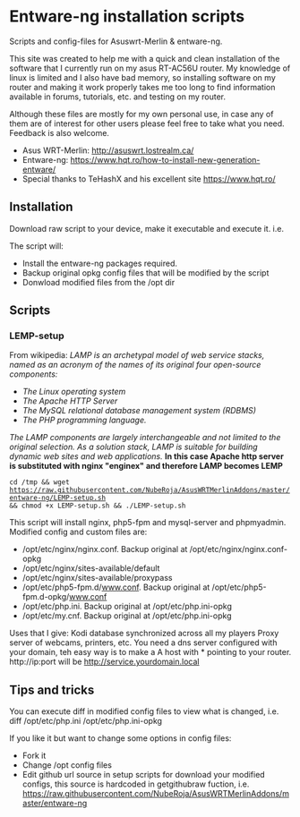 # Entware-ng installation scripts
Scripts and config-files for Asuswrt-Merlin & entware-ng. 

This site was created to help me with a quick and clean installation of the software that I currently run on my asus RT-AC56U router. My knowledge of linux is limited and I also have bad memory, so installing software on my router and making it work properly takes me too long to find information available in forums, tutorials, etc. and testing on my router.

Although these files are mostly for my own personal use, in case any of them are of interest for other users please feel free to take what you need. Feedback is also welcome.

* Asus WRT-Merlin:  http://asuswrt.lostrealm.ca/
* Entware-ng: https://www.hqt.ro/how-to-install-new-generation-entware/
* Special thanks to TeHashX and his excellent site https://www.hqt.ro/

## Installation
Download raw script to your device, make it executable and execute it. i.e.

The script will:
* Install the entware-ng packages required.
* Backup original opkg config files that will be modified by the script
* Donwload modified files from the /opt dir

## Scripts
### LEMP-setup
From wikipedia:
<i>LAMP is an archetypal model of web service stacks, named as an acronym of the names of its original four open-source components:
* The Linux operating system
* The Apache HTTP Server
* The MySQL relational database management system (RDBMS)
* The PHP programming language.

The LAMP components are largely interchangeable and not limited to the original selection. As a solution stack, LAMP is suitable for building dynamic web sites and web applications.</i> <b>In this case Apache http server is substituted with nginx "enginex" and therefore LAMP becomes LEMP</b>

<code>cd /tmp && wget https://raw.githubusercontent.com/NubeRoja/AsusWRTMerlinAddons/master/entware-ng/LEMP-setup.sh && chmod +x LEMP-setup.sh && ./LEMP-setup.sh</code>

This script will install nginx, php5-fpm and mysql-server and phpmyadmin.
Modified config and custom files are: 
* /opt/etc/nginx/nginx.conf. Backup original at /opt/etc/nginx/nginx.conf-opkg
* /opt/etc/nginx/sites-available/default
* /opt/etc/nginx/sites-available/proxypass
* /opt/etc/php5-fpm.d/www.conf. Backup original at /opt/etc/php5-fpm.d-opkg/www.conf
* /opt/etc/php.ini. Backup original at /opt/etc/php.ini-opkg
* /opt/etc/my.cnf. Backup original at /opt/etc/php.ini-opkg

Uses that I give:
Kodi database synchronized across all my players
Proxy server of webcams, printers, etc. You need a dns server configured with your domain, teh easy way is to make a A host with * pointing to your router. http://ip:port will be http://service.yourdomain.local

## Tips and tricks
You can execute diff in modified config files to view what is changed, i.e. diff /opt/etc/php.ini /opt/etc/php.ini-opkg

If you like it but want to change some options in config files:
* Fork it
* Change /opt config files
* Edit github url source in setup scripts for download your modified configs, this source is hardcoded in getgithubraw fuction, i.e. https://raw.githubusercontent.com/NubeRoja/AsusWRTMerlinAddons/master/entware-ng

